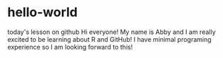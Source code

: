 # hello-world
today's lesson on github
Hi everyone! My name is Abby and I am really excited to be learning about R and GitHub!
I have minimal programing experience so I am looking forward to this!
